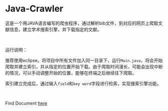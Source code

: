 # Java-Crawler

这是一个用JAVA语言编写的爬虫程序，通过解析bib文件，到对应的网页上爬取文献信息，建立学术搜索引擎，并下载指定的文献。

<br>

运行说明：

推荐使用eclipse。将项目中所有文件加入同一目录下，运行`Main.java`，将会开始爬取并建立索引，并从指定的位置开始下载。由于爬取时间漫长，可能会出现中断的情况，可以手动调整开始的位置，能够在终端之后继续往下爬取。

索引建立完成后，通过输入`field`和`key word`字段进行检索，实现搜索引擎功能。

<br>

Find Document [here](https://iris-cyy.github.io/Projects/2020-02-01/java_crawler/)
